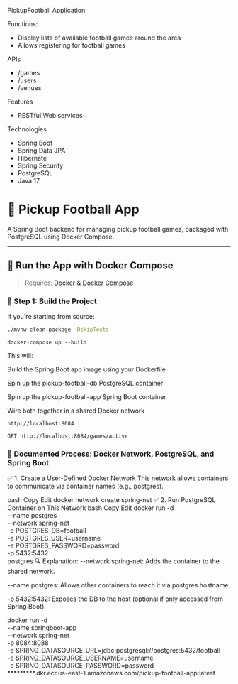 PickupFootball Application

Functions:
- Display lists of available football games around the area
- Allows registering for football games

APIs
- /games
- /users
- /venues

Features
- RESTful Web services

Technologies
- Spring Boot
- Spring Data JPA
- Hibernate
- Spring Security
- PostgreSQL
- Java 17


# 🏈 Pickup Football App

A Spring Boot backend for managing pickup football games, packaged with PostgreSQL using Docker Compose.

---

## 🐳 Run the App with Docker Compose

> Requires: [Docker & Docker Compose](https://docs.docker.com/compose/install/)

### 🔧 Step 1: Build the Project

If you're starting from source:

```bash
./mvnw clean package -DskipTests
```

```docker-compose up --build ```

This will:

Build the Spring Boot app image using your Dockerfile

Spin up the pickup-football-db PostgreSQL container

Spin up the pickup-football-app Spring Boot container

Wire both together in a shared Docker network

```http://localhost:8084```

```GET http://localhost:8084/games/active```

### 📘 Documented Process: Docker Network, PostgreSQL, and Spring Boot
✅ 1. Create a User-Defined Docker Network
This network allows containers to communicate via container names (e.g., postgres).

bash
Copy
Edit
docker network create spring-net
✅ 2. Run PostgreSQL Container on This Network
bash
Copy
Edit
docker run -d \
--name postgres \
--network spring-net \
-e POSTGRES_DB=football \
-e POSTGRES_USER=username \
-e POSTGRES_PASSWORD=password \
-p 5432:5432 \
postgres
🔍 Explanation:
--network spring-net: Adds the container to the shared network.

--name postgres: Allows other containers to reach it via postgres hostname.

-p 5432:5432: Exposes the DB to the host (optional if only accessed from Spring Boot).

docker run -d \
--name springboot-app \
--network spring-net \
-p 8084:8088 \
-e SPRING_DATASOURCE_URL=jdbc:postgresql://postgres:5432/football \
-e SPRING_DATASOURCE_USERNAME=username \
-e SPRING_DATASOURCE_PASSWORD=password \
*********.dkr.ecr.us-east-1.amazonaws.com/pickup-football-app:latest

